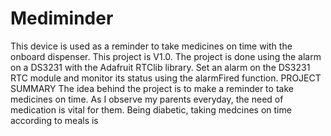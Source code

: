 # Mediminder
This device is used as a reminder to take medicines on time with the onboard dispenser. This project is V1.0.  The project is done using the alarm on a DS3231 with the Adafruit RTClib library.  Set an alarm on the DS3231 RTC module and monitor its status using the  alarmFired function.
PROJECT SUMMARY
The idea behind the project is to make a reminder to take medicines on time. As I observe my parents everyday, the need of medication is vital for them. Being diabetic, taking medcines on time according to meals is 
